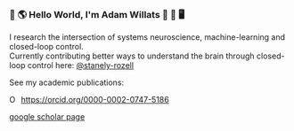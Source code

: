 ### 👋 🌎 Hello World, I'm Adam Willats 🧠 🔄 🖥️

I research the intersection of systems neuroscience, machine-learning and closed-loop control.  
Currently contributing better ways to understand the brain through closed-loop control here: [@stanely-rozell](https://github.com/stanley-rozell)

See my academic publications: <div itemscope itemtype="https://schema.org/Person"><a itemprop="sameAs" content="https://orcid.org/0000-0002-0747-5186" href="https://orcid.org/0000-0002-0747-5186" target="orcid.widget" rel="me noopener noreferrer" style="vertical-align:top;"><img src="https://orcid.org/sites/default/files/images/orcid_16x16.png" style="width:1em;margin-right:.5em;" alt="ORCID iD icon">https://orcid.org/0000-0002-0747-5186</a></div>

[google scholar page](https://scholar.google.com/citations?user=NwumsV8AAAAJ&hl=en)

<!--
**awillats/awillats** is a ✨ _special_ ✨ repository because its `README.md` (this file) appears on your GitHub profile.

Here are some ideas to get you started:

- 🔭 I’m currently working on ...
- 🌱 I’m currently learning ...
- 👯 I’m looking to collaborate on ...
- 🤔 I’m looking for help with ...
- 💬 Ask me about ...
- 📫 How to reach me: ...
- 😄 Pronouns: ...
- ⚡ Fun fact: ...
-->
